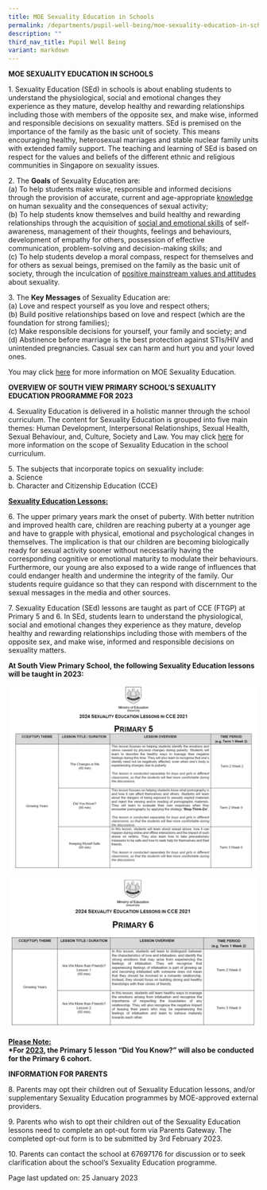 ```yaml
---
title: MOE Sexuality Education in Schools
permalink: /departments/pupil-well-being/moe-sexuality-education-in-schools/
description: ""
third_nav_title: Pupil Well Being
variant: markdown
---
```

<p><strong>MOE SEXUALITY EDUCATION IN SCHOOLS</strong></p>
<p>1. Sexuality Education (SEd) in schools is about enabling students to understand the physiological, social and emotional changes they experience as they mature, develop healthy and rewarding relationships including those with members of the opposite sex, and make wise, informed and responsible decisions on sexuality matters. SEd is premised on the importance of the family as the basic unit of society. This means encouraging healthy, heterosexual marriages and stable nuclear family units with extended family support. The teaching and learning of SEd is based on respect for the values and beliefs of the different ethnic and religious communities in Singapore on sexuality issues.</p>
<p>2. The <strong>Goals</strong> of Sexuality Education are:<br>(a)	To help students make wise, responsible and informed decisions through the provision of accurate, current and age-appropriate <u>knowledge</u> on human sexuality and the consequences of sexual activity;<br>(b)	To help students know themselves and build healthy and rewarding relationships through the acquisition of <u>social and emotional skills</u> of self-awareness, management of their thoughts, feelings and behaviours, development of empathy for others, possession of effective communication, problem-solving and decision-making skills; and<br>(c)	To help students develop a moral compass, respect for themselves and for others as sexual beings, premised on the family as the basic unit of society, through the inculcation of <u>positive mainstream values and attitudes</u> about sexuality.</p>
<p>3. The <strong>Key Messages</strong> of Sexuality Education are:<br>(a)	Love and respect yourself as you love and respect others;<br>(b)	Build positive relationships based on love and respect (which are the foundation for strong families);<br>(c)	Make responsible decisions for yourself, your family and society; and<br>(d)	Abstinence before marriage is the best protection against STIs/HIV and unintended pregnancies. Casual sex can harm and hurt you and your loved ones.</p>
<p>You may click&nbsp;<a href="https://www.moe.gov.sg/education-in-sg/our-programmes/sexuality-education" target="_blank" rel="noopener">here</a>&nbsp;for more information on MOE Sexuality Education.</p>
<p><strong>OVERVIEW OF SOUTH VIEW PRIMARY SCHOOL’S SEXUALITY EDUCATION PROGRAMME FOR 2023</strong></p>
<p>4. Sexuality Education is delivered in a holistic manner through the school curriculum. The content for Sexuality Education is grouped into five main themes: Human Development, Interpersonal Relationships, Sexual Health, Sexual Behaviour, and, Culture, Society and Law. You may click&nbsp;<a href="https://go.gov.sg/moe-sexuality-education-scope" target="_blank" rel="noopener">here</a>&nbsp;for more information on the scope of Sexuality Education in the school curriculum.</p>
<p>5. The subjects that incorporate topics on sexuality include:<br>a.	Science<br>b.	Character and Citizenship Education (CCE)</p>
<p><strong><u>Sexuality Education Lessons:</u></strong>
</p><p>6. The upper primary years mark the onset of puberty. With better nutrition and improved health care, children are reaching puberty at a younger age and have to grapple with physical, emotional and psychological changes in themselves. The implication is that our children are becoming biologically ready for sexual activity sooner without necessarily having the corresponding cognitive or emotional maturity to modulate their behaviours. Furthermore, our young are also exposed to a wide range of influences that could endanger health and undermine the integrity of the family. Our students require guidance so that they can respond with discernment to the sexual messages in the media and other sources.</p>
<p>7. Sexuality Education (SEd) lessons are taught as part of CCE (FTGP) at Primary 5 and 6. In SEd, students learn to understand the physiological, social and emotional changes they experience as they mature, develop healthy and rewarding relationships including those with members of the opposite sex, and make wise, informed and responsible decisions on sexuality matters.</p>
<p><strong>At South View Primary School, the following Sexuality Education lessons will be taught in 2023:</strong></p>
<img src="/images/SEP5.jpg">
<img src="/images/SEP6.jpg">
<p><strong><u>Please Note:</u><br>*For <u>2023</u>, the Primary 5 lesson “Did You Know?” will also be conducted for the Primary 6 cohort.</strong></p>
<p><strong>INFORMATION FOR PARENTS</strong></p>
<p>8. Parents may opt their children out of Sexuality Education lessons, and/or supplementary Sexuality Education programmes by MOE-approved external providers. </p>
<p>9. Parents who wish to opt their children out of the Sexuality Education lessons need to complete an opt-out form via Parents Gateway. The completed opt-out form is to be submitted by 3rd February 2023.</p>
<p>10. Parents can contact the school at 67697176 for discussion or to seek clarification about the school’s Sexuality Education programme.</p>
<p>Page last updated on: 25 January 2023</p>
